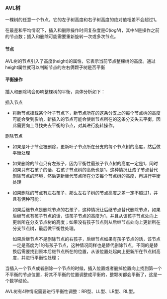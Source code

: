### AVL树

一棵树的任意一个节点，它的左子树高度和右子树高度的绝对值相差不会超过1。

在最差和平均情况下，插入和删除操作时间复杂度是$O(logN)$，其中N是操作之前的节点数；插入和删除可能需要重新旋转一次或多次节点。

#### 节点

AVL树的节点引入了高度(height)的属性，它表示当前节点整棵树的高度。通过height属性就可以判断节点的左右俩颗子树是否平衡

#### 平衡操作

插入和删除均会影响整棵树的平衡，具体分析如下：

插入节点

- 将新节点挂载某个叶子节点下，新节点所在的这条分支上的每个节点树的高度可能会受到影响，新插入的节点可能会使新节点所在的这条分支失去平衡，因此需要向上寻找失去平衡的节点，对其进行旋转操作。

删除节点

- 如果是叶子节点被删除，更新叶子节点所在分支的每个节点树的高度，然后做平衡处理

- 如果删除的节点只有左孩子，因为平衡性最孩子节点树的高度一定是1，同时如果只有右孩子的话，右孩子节点树的高低也是1，这种情况让孩子节点替代删除节点的环境，然后更新替代节点所在分支每个节点树的高度，再进行平衡处理

- 如果删除的节点有左右孩子，那么左右子树的节点高度之差一定不超过1，并且有俩种可能：

  如果后继节点是删除节点的右孩子，这种情况让后继节点替代删除节点，如果后继节点有孩子节点的话，该孩子节点的高度为1，并且从该孩子节点处向上更新所在分支节点树的高度；如果没有孩子节点则从后继节点处向上更新所在分支节点树，最后做平衡性处理。

  如果后继节点不是删除节点的右孩子，后继节点如果有孩子节点的话，该节点一定是高度为1的有孩子节点，这种情况同样也是替代删除节点，不同的是替换后需要找到原本后继节点所在的位置，从该位置处起向上更新所在节点树高度，并进行平衡性处理；

当插入一个节点或者删除一个节点的时候，插入位置或者删掉位置向上找到第一个不平衡的节点位置，将其不平衡的位置调整成平衡的，整颗树都会平衡了，这是一个数学结论。

AVL树有4种情况需要进行平衡性调整：RR型、LL型、LR型、RL型。
